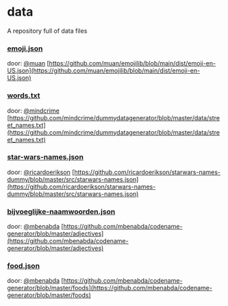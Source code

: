 # data
A repository full of data files

### [emoji.json](emoji.json)
door: [@muan](https://github.com/muan)
[https://github.com/muan/emojilib/blob/main/dist/emoji-en-US.json](https://github.com/muan/emojilib/blob/main/dist/emoji-en-US.json)

### [words.txt](words.txt)
door: [@mindcrime](https://github.com/mindcrime)
[https://github.com/mindcrime/dummydatagenerator/blob/master/data/street_names.txt](https://github.com/mindcrime/dummydatagenerator/blob/master/data/street_names.txt)

### [star-wars-names.json](star-wars-names.json)
door: [@ricardoerikson](https://github.com/ricardoerikson)
[https://github.com/ricardoerikson/starwars-names-dummy/blob/master/src/starwars-names.json](https://github.com/ricardoerikson/starwars-names-dummy/blob/master/src/starwars-names.json)

### [bijvoeglijke-naamwoorden.json](bijvoeglijke-naamwoorden.json)
door: [@mbenabda](https://github.com/mbenabda)
[https://github.com/mbenabda/codename-generator/blob/master/adjectives](https://github.com/mbenabda/codename-generator/blob/master/adjectives)

### [food.json](food.json)
door: [@mbenabda](https://github.com/mbenabda)
[https://github.com/mbenabda/codename-generator/blob/master/foods](https://github.com/mbenabda/codename-generator/blob/master/foods)
